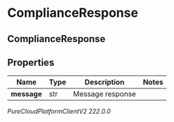# ComplianceResponse

## ComplianceResponse

## Properties

|Name | Type | Description | Notes|
|------------ | ------------- | ------------- | -------------|
| **message** | str | Message response | |



_PureCloudPlatformClientV2 222.0.0_
